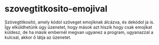 # szovegtitkosito-emojival
Szövegtitkosító, amely kódol szöveget emojiknak álcázva, és dekódol ja is. Így elküldhetünk úgy üzenetet, hogy mások azt hiszik hogy csak emojikat küldesz, de ha másik embernél megvan ugyanez a program, ugyanazzal a kulcsal, akkor ő látja az üzenetet.
